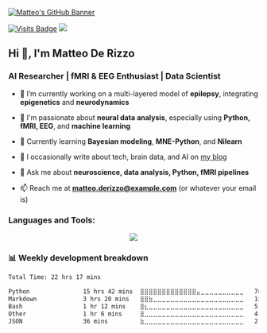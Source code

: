 [![Matteo's GitHub Banner](https://your-website.com/banner.png)](https://your-website.com)

[![Visits Badge](https://komarev.com/ghpvc/?username=matteoderizzo&label=Profile%20views&color=blue&style=for-the-badge)](https://github.com/matteoderizzo)
[![](https://wakatime.com/badge/user/your-wakatime-id.svg?style=for-the-badge)](https://wakatime.com/@yourusername)

<h2>Hi 👋, I'm Matteo De Rizzo</h2>
<h3>AI Researcher | fMRI & EEG Enthusiast | Data Scientist</h3>

- 🔬 I’m currently working on a multi-layered model of **epilepsy**, integrating **epigenetics** and **neurodynamics**

- 🧠 I'm passionate about **neural data analysis**, especially using **Python, fMRI, EEG**, and **machine learning**

- 🌱 Currently learning **Bayesian modeling**, **MNE-Python**, and **Nilearn**

- 📝 I occasionally write about tech, brain data, and AI on [my blog](https://your-website.com/blog)

- 💬 Ask me about **neuroscience, data analysis, Python, fMRI pipelines**

- 📫 Reach me at **matteo.derizzo@example.com** (or whatever your email is)

<h3>Languages and Tools:</h3>

<p align="center">
<img src="https://skillicons.dev/icons?i=py,jupyter,tensorflow,pytorch,numpy,pandas,matplotlib,scikit-learn,git,github,linux,markdown,latex,vscode,postgres,docker,redis"/>
</p>

### 📊 Weekly development breakdown

<!--START_SECTION:waka-->

```txt
Total Time: 22 hrs 17 mins

Python               15 hrs 42 mins  ⣿⣿⣿⣿⣿⣿⣿⣿⣿⣿⣿⣿⣿⣤⣀⣀⣀⣀⣀⣀⣀⣀⣀⣀   70.5 %
Markdown             3 hrs 20 mins   ⣿⣿⣷⣀⣀⣀⣀⣀⣀⣀⣀⣀⣀⣀⣀⣀⣀⣀⣀⣀⣀⣀⣀⣀   15.0 %
Bash                 1 hr 12 mins    ⣿⣆⣀⣀⣀⣀⣀⣀⣀⣀⣀⣀⣀⣀⣀⣀⣀⣀⣀⣀⣀⣀⣀⣀   5.4 %
Other                1 hr 6 mins     ⣿⣀⣀⣀⣀⣀⣀⣀⣀⣀⣀⣀⣀⣀⣀⣀⣀⣀⣀⣀⣀⣀⣀⣀   4.9 %
JSON                 36 mins         ⣷⣀⣀⣀⣀⣀⣀⣀⣀⣀⣀⣀⣀⣀⣀⣀⣀⣀⣀⣀⣀⣀⣀⣀   2.7 %
